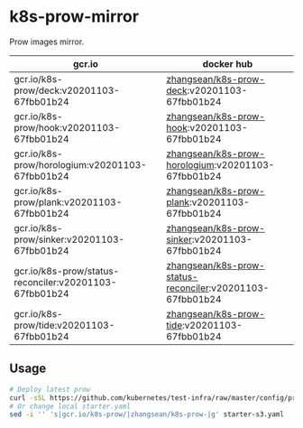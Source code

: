 # k8s-prow-mirror

Prow images mirror.

gcr.io | docker hub
---|---
gcr.io/k8s-prow/deck:v20201103-67fbb01b24 | [zhangsean/k8s-prow-deck](https://hub.docker.com/r/zhangsean/k8s-prow-deck):v20201103-67fbb01b24
gcr.io/k8s-prow/hook:v20201103-67fbb01b24 | [zhangsean/k8s-prow-hook](https://hub.docker.com/r/zhangsean/k8s-prow-hook):v20201103-67fbb01b24
gcr.io/k8s-prow/horologium:v20201103-67fbb01b24 | [zhangsean/k8s-prow-horologium](https://hub.docker.com/r/zhangsean/k8s-prow-horologium):v20201103-67fbb01b24
gcr.io/k8s-prow/plank:v20201103-67fbb01b24 | [zhangsean/k8s-prow-plank](https://hub.docker.com/r/zhangsean/k8s-prow-plank):v20201103-67fbb01b24
gcr.io/k8s-prow/sinker:v20201103-67fbb01b24 | [zhangsean/k8s-prow-sinker](https://hub.docker.com/r/zhangsean/k8s-prow-sinker):v20201103-67fbb01b24
gcr.io/k8s-prow/status-reconciler:v20201103-67fbb01b24 | [zhangsean/k8s-prow-status-reconciler](https://hub.docker.com/r/zhangsean/k8s-prow-status-reconciler):v20201103-67fbb01b24
gcr.io/k8s-prow/tide:v20201103-67fbb01b24 | [zhangsean/k8s-prow-tide](https://hub.docker.com/r/zhangsean/k8s-prow-tide):v20201103-67fbb01b24

## Usage

```bash
# Deploy latest prow
curl -sSL https://github.com/kubernetes/test-infra/raw/master/config/prow/cluster/starter-s3.yaml | sed 's|gcr.io/k8s-prow/|zhangsean/k8s-prow-|g' | kubectl apply -f -
# Or change local starter.yaml
sed -i '' 's|gcr.io/k8s-prow/|zhangsean/k8s-prow-|g' starter-s3.yaml
```

